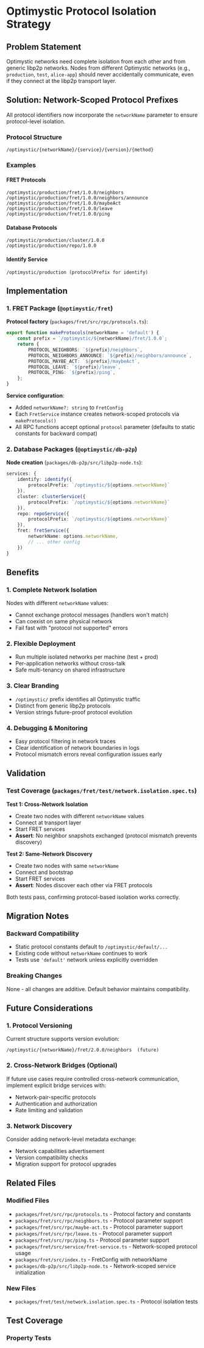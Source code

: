 # Optimystic Protocol Isolation Strategy

## Problem Statement
Optimystic networks need complete isolation from each other and from generic libp2p networks. Nodes from different Optimystic networks (e.g., `production`, `test`, `alice-app`) should never accidentally communicate, even if they connect at the libp2p transport layer.

## Solution: Network-Scoped Protocol Prefixes

All protocol identifiers now incorporate the `networkName` parameter to ensure protocol-level isolation.

### Protocol Structure
```
/optimystic/{networkName}/{service}/{version}/{method}
```

### Examples

#### FRET Protocols
```
/optimystic/production/fret/1.0.0/neighbors
/optimystic/production/fret/1.0.0/neighbors/announce
/optimystic/production/fret/1.0.0/maybeAct
/optimystic/production/fret/1.0.0/leave
/optimystic/production/fret/1.0.0/ping
```

#### Database Protocols
```
/optimystic/production/cluster/1.0.0
/optimystic/production/repo/1.0.0
```

#### Identify Service
```
/optimystic/production (protocolPrefix for identify)
```

## Implementation

### 1. FRET Package (`@optimystic/fret`)

**Protocol factory** (`packages/fret/src/rpc/protocols.ts`):
```typescript
export function makeProtocols(networkName = 'default') {
	const prefix = `/optimystic/${networkName}/fret/1.0.0`;
	return {
		PROTOCOL_NEIGHBORS: `${prefix}/neighbors`,
		PROTOCOL_NEIGHBORS_ANNOUNCE: `${prefix}/neighbors/announce`,
		PROTOCOL_MAYBE_ACT: `${prefix}/maybeAct`,
		PROTOCOL_LEAVE: `${prefix}/leave`,
		PROTOCOL_PING: `${prefix}/ping`,
	};
}
```

**Service configuration**:
- Added `networkName?: string` to `FretConfig`
- Each `FretService` instance creates network-scoped protocols via `makeProtocols()`
- All RPC functions accept optional `protocol` parameter (defaults to static constants for backward compat)

### 2. Database Packages (`@optimystic/db-p2p`)

**Node creation** (`packages/db-p2p/src/libp2p-node.ts`):
```typescript
services: {
	identify: identify({
		protocolPrefix: `/optimystic/${options.networkName}`
	}),
	cluster: clusterService({
		protocolPrefix: `/optimystic/${options.networkName}`
	}),
	repo: repoService({
		protocolPrefix: `/optimystic/${options.networkName}`
	}),
	fret: fretService({ 
		networkName: options.networkName,
		// ... other config
	})
}
```

## Benefits

### 1. **Complete Network Isolation**
Nodes with different `networkName` values:
- Cannot exchange protocol messages (handlers won't match)
- Can coexist on same physical network
- Fail fast with "protocol not supported" errors

### 2. **Flexible Deployment**
- Run multiple isolated networks per machine (test + prod)
- Per-application networks without cross-talk
- Safe multi-tenancy on shared infrastructure

### 3. **Clear Branding**
- `/optimystic/` prefix identifies all Optimystic traffic
- Distinct from generic libp2p protocols
- Version strings future-proof protocol evolution

### 4. **Debugging & Monitoring**
- Easy protocol filtering in network traces
- Clear identification of network boundaries in logs
- Protocol mismatch errors reveal configuration issues early

## Validation

### Test Coverage (`packages/fret/test/network.isolation.spec.ts`)

**Test 1: Cross-Network Isolation**
- Create two nodes with different `networkName` values
- Connect at transport layer
- Start FRET services
- **Assert**: No neighbor snapshots exchanged (protocol mismatch prevents discovery)

**Test 2: Same-Network Discovery**
- Create two nodes with same `networkName`
- Connect and bootstrap
- Start FRET services
- **Assert**: Nodes discover each other via FRET protocols

Both tests pass, confirming protocol-based isolation works correctly.

## Migration Notes

### Backward Compatibility
- Static protocol constants default to `/optimystic/default/...`
- Existing code without `networkName` continues to work
- Tests use `'default'` network unless explicitly overridden

### Breaking Changes
None - all changes are additive. Default behavior maintains compatibility.

## Future Considerations

### 1. Protocol Versioning
Current structure supports version evolution:
```
/optimystic/{networkName}/fret/2.0.0/neighbors  (future)
```

### 2. Cross-Network Bridges (Optional)
If future use cases require controlled cross-network communication, implement explicit bridge services with:
- Network-pair-specific protocols
- Authentication and authorization
- Rate limiting and validation

### 3. Network Discovery
Consider adding network-level metadata exchange:
- Network capabilities advertisement
- Version compatibility checks
- Migration support for protocol upgrades

## Related Files

### Modified Files
- `packages/fret/src/rpc/protocols.ts` - Protocol factory and constants
- `packages/fret/src/rpc/neighbors.ts` - Protocol parameter support
- `packages/fret/src/rpc/maybe-act.ts` - Protocol parameter support
- `packages/fret/src/rpc/leave.ts` - Protocol parameter support
- `packages/fret/src/rpc/ping.ts` - Protocol parameter support
- `packages/fret/src/service/fret-service.ts` - Network-scoped protocol usage
- `packages/fret/src/index.ts` - FretConfig with networkName
- `packages/db-p2p/src/libp2p-node.ts` - Network-scoped service initialization

### New Files
- `packages/fret/test/network.isolation.spec.ts` - Protocol isolation tests

## Test Coverage

### Property Tests
